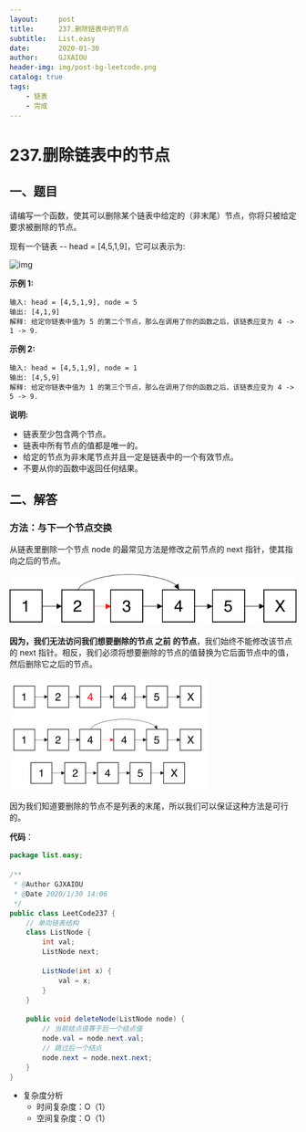 ```yaml
---
layout:     post
title:      237.删除链表中的节点
subtitle:   List.easy
date:       2020-01-30
author:     GJXAIOU
header-img: img/post-bg-leetcode.png
catalog: true
tags:
    - 链表
	- 完成
---
```


# 237.删除链表中的节点

## 一、题目

请编写一个函数，使其可以删除某个链表中给定的（非末尾）节点，你将只被给定要求被删除的节点。

现有一个链表 -- head = [4,5,1,9]，它可以表示为:

![img](https://assets.leetcode-cn.com/aliyun-lc-upload/uploads/2019/01/19/237_example.png)

 

**示例 1:**

```
输入: head = [4,5,1,9], node = 5
输出: [4,1,9]
解释: 给定你链表中值为 5 的第二个节点，那么在调用了你的函数之后，该链表应变为 4 -> 1 -> 9.
```

**示例 2:**

```
输入: head = [4,5,1,9], node = 1
输出: [4,5,9]
解释: 给定你链表中值为 1 的第三个节点，那么在调用了你的函数之后，该链表应变为 4 -> 5 -> 9.
```

 

**说明:**

- 链表至少包含两个节点。
- 链表中所有节点的值都是唯一的。
- 给定的节点为非末尾节点并且一定是链表中的一个有效节点。
- 不要从你的函数中返回任何结果。



## 二、解答

### 方法：与下一个节点交换

从链表里删除一个节点 node 的最常见方法是修改之前节点的 next 指针，使其指向之后的节点。

![img](237.%E5%88%A0%E9%99%A4%E9%93%BE%E8%A1%A8%E4%B8%AD%E7%9A%84%E8%8A%82%E7%82%B9.resource/3579a496897df5321c110bf1301872b6e10c342f5e400ce45d2db0348d00d715-file_1555866623326.png)

**因为，我们无法访问我们想要删除的节点 之前 的节点**，我们始终不能修改该节点的 next 指针。相反，我们必须将想要删除的节点的值替换为它后面节点中的值，然后删除它之后的节点。

![image-20200530144234190](237.%E5%88%A0%E9%99%A4%E9%93%BE%E8%A1%A8%E4%B8%AD%E7%9A%84%E8%8A%82%E7%82%B9.resource/image-20200530144234190.png)

因为我们知道要删除的节点不是列表的末尾，所以我们可以保证这种方法是可行的。

**代码**：

```java
package list.easy;

/**
 * @Author GJXAIOU
 * @Date 2020/1/30 14:06
 */
public class LeetCode237 {
    // 单向链表结构
    class ListNode {
        int val;
        ListNode next;

        ListNode(int x) {
            val = x;
        }
    }

    public void deleteNode(ListNode node) {
        // 当前结点值等于后一个结点值
        node.val = node.next.val;
        // 跳过后一个结点
        node.next = node.next.next;
    }
}

```

- 复杂度分析
    - 时间复杂度：O（1）
    - 空间复杂度：O（1）